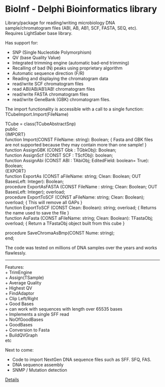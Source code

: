 # BioInf - Delphi Bioinformatics library

Library/package for reading/writing microbiology DNA sample/chromatogram files (ABI, AB, AB1, SCF, FASTA, SEQ, etc).   
Requires LightSaber base library.  
  
Has support for:   
 * SNP (Single Nucleotide Polymorphism)  
 * QV (base Quality Value)  
 * Integrated trimming engine (automatic bad-end trimming)  
 * Recalling of bad (N) peaks using proprietary algorithm   
 * Automatic sequence direction (F/R)  
 * Reading and displaying the chromatogram data  
 * read/write SCF chromatogram files  
 * read ABI/AB/AB1/AB! chromatogram files  
 * read/write FASTA chromatogram files  
 * read/write GeneBank (GBK) chromatogram files.   
    
The import functionality is accessible with a call to a single function: TCubeImport.Import(FileName)    
    
  TCube = class(TCubeAbstractSnp)    
  public     
   {IMPORT}     
   function  Import(CONST FileName: string): Boolean;                                                         { Fasta and GBK files are not supported because they may contain more than one sample! }  
   function  AssignGBK     (CONST Gbk : TGbkObj): Boolean;  
   function  AssignScf     (CONST SCF : TScfObj): boolean;  
   function  AssignAbi     (CONST ABI : TAbiObj; EditedField: boolean= True): Boolean;                      
   {EXPORT}                           
   function  ExportAs      (CONST aFileName: string; Clean: Boolean; OUT BasesLeft: Integer): Boolean;          
   procedure ExportAsFASTA (CONST FileName : string; Clean: Boolean; OUT BasesLeft: Integer); overload;   
   procedure ExportToSCF   (CONST aFileName: string; Clean: Boolean);            overload;                    { This will remove all GAPs }  
   function  ExportToSCF   (CONST                    Clean: Boolean): string;    overload;                    { Returns the name used to save the file }  
   function  AsFasta       (CONST aFileName: string; Clean: Boolean): TFastaObj; overload;                    { Return a TFastaObj object built from this cube }  
  
   procedure SaveChromaAsBmp(CONST Nume: string);  
 end; 

 The code was tested on millions of DNA samples over the years and works flawlessly. 

-----------

  Features:  
      + TrimEngine  
      + Assign(TSample)  
      + Average Quality  
      + Highest QV  
      + FindAdaptor  
      + Clip Left/Right  
      + Good Bases  
      + can work with sequences with length over 65535 bases  
      + Implements a single SFF read  
      + NoOfGoodBases      
      + GoodBases  
      + Conversion to Fasta  
      + BuildQVGraph     
      etc  

Next to come:   
 * Code to import NextGen DNA sequence files such as SFF. SFQ, FAS.    
 * DNA sequence assembly  
 * SNMP / Mutation detection  

   
[Details](https://gabrielmoraru.com)
